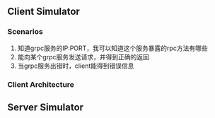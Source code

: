 ## Client Simulator

### Scenarios

1. 知道grpc服务的IP:PORT，我可以知道这个服务暴露的rpc方法有哪些
1. 能向某个grpc服务发送请求，并得到正确的返回
1. 当grpc服务出错时，client能得到错误信息

### Client Architecture

## Server Simulator

